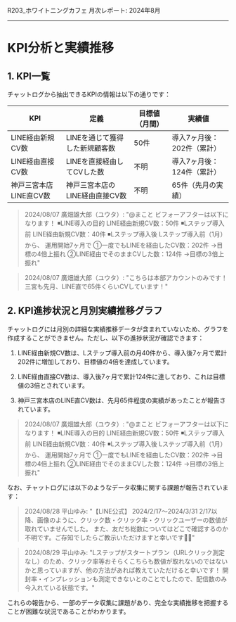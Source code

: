 R203_ホワイトニングカフェ 月次レポート: 2024年8月

---

# KPI分析と実績推移

## 1. KPI一覧

チャットログから抽出できるKPIの情報は以下の通りです：

| KPI                      | 定義                   | 目標値（月間） | 実績値                           |
|--------------------------|------------------------|----------------|----------------------------------|
| LINE経由新規CV数         | LINEを通じて獲得した新規顧客数 | 50件           | 導入7ヶ月後：202件（累計）       |
| LINE経由直接CV数         | LINEを直接経由してCVした数 | 不明           | 導入7ヶ月後：124件（累計）       |
| 神戸三宮本店 LINE直CV数  | 神戸三宮本店のLINE経由直接CV数 | 不明           | 65件（先月の実績）               |

> 2024/08/07 廣畑雄大郎（ユウタ）: "@まこと ビフォーアフターは以下になります！ ◾️LINE導入の目的 LINE経由新規CV数：50件 ◾️Lステップ導入前 LINE経由新規CV数：40件 ◾️Lステップ導入後 Lステップ導入前（1月）から、 運用開始7ヶ月で ①一度でもLINEを経由したCV数：202件 →目標の4倍上振れ ②LINE経由でそのままCVした数：124件 →目標の3倍上振れ"

> 2024/08/07 廣畑雄大郎（ユウタ）: "こちらは本部アカウントのみです！ 三宮も先月、LINE直で65件くらいCVしています！"

## 2. KPI進捗状況と月別実績推移グラフ

チャットログには月別の詳細な実績推移データが含まれていないため、グラフを作成することができません。ただし、以下の進捗状況が確認できます：

1. LINE経由新規CV数は、Lステップ導入前の月40件から、導入後7ヶ月で累計202件に増加しており、目標値の4倍を達成しています。

2. LINE経由直接CV数は、導入後7ヶ月で累計124件に達しており、これは目標値の3倍とされています。

3. 神戸三宮本店のLINE直CV数は、先月65件程度の実績があったことが報告されています。

> 2024/08/07 廣畑雄大郎（ユウタ）: "@まこと ビフォーアフターは以下になります！ ◾️LINE導入の目的 LINE経由新規CV数：50件 ◾️Lステップ導入前 LINE経由新規CV数：40件 ◾️Lステップ導入後 Lステップ導入前（1月）から、 運用開始7ヶ月で ①一度でもLINEを経由したCV数：202件 →目標の4倍上振れ ②LINE経由でそのままCVした数：124件 →目標の3倍上振れ"

なお、チャットログには以下のようなデータ収集に関する課題が報告されています：

> 2024/08/28 平山ゆみ: "【LINE公式】 2024/2/17〜2024/3/31 2/17以降、画像のように、クリック数・クリック率・クリックユーザーの数値が取れていませんでした。 また、友だち総数についてはどこで確認するのか不明です。ご存知でしたらご教示いただけますと幸いです🙇‍♀️"

> 2024/08/29 平山ゆみ: "Lステップがスタートプラン（URLクリック測定なし）のため、クリック率等おそらくこちらも数値が取れないのではないかと思っていますが、他の方法があれば教えていただけると幸いです！ 開封率・インプレッションも測定できないとのことでしたので、配信数のみ今入れている状態です。"

これらの報告から、一部のデータ収集に課題があり、完全な実績推移を把握することが困難な状況であることがわかります。